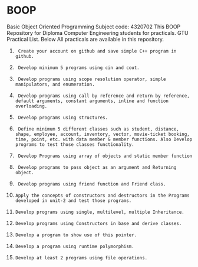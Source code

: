 # BOOP
Basic Object Oriented Programming
Subject code: 4320702
This BOOP Repository for Diploma Computer Engineering students for practicals.
GTU Practical List.
Below All practicals are available in this repository.

1.		Create your account on github and save simple C++ program in github.
2.		Develop minimum 5 programs using cin and cout.
3.		Develop programs using scope resolution operator, simple manipulators, and enumeration.
4.		Develop programs using call by reference and return by reference, default arguments, constant arguments, inline and function overloading.
5.		Develop programs using structures.
6.		Define minimum 5 different classes such as student, distance, shape, employee, account, inventory, vector, movie-ticket booking, time, point, etc. with data member & member functions. Also Develop programs to test those classes functionality.
7.		Develop Programs using array of objects and static member function
8.		Develop programs to pass object as an argument and Returning object.
9.		Develop programs using friend function and Friend class.
10.		Apply the concepts of constructors and destructors in the Programs developed in unit-2 and test those programs.
11.		Develop programs using single, multilevel, multiple Inheritance.
12.		Develop programs using Constructors in base and derive classes.
13.		Develop a program to show use of this pointer.
14.		Develop a program using runtime polymorphism.
15.		Develop at least 2 programs using file operations.
